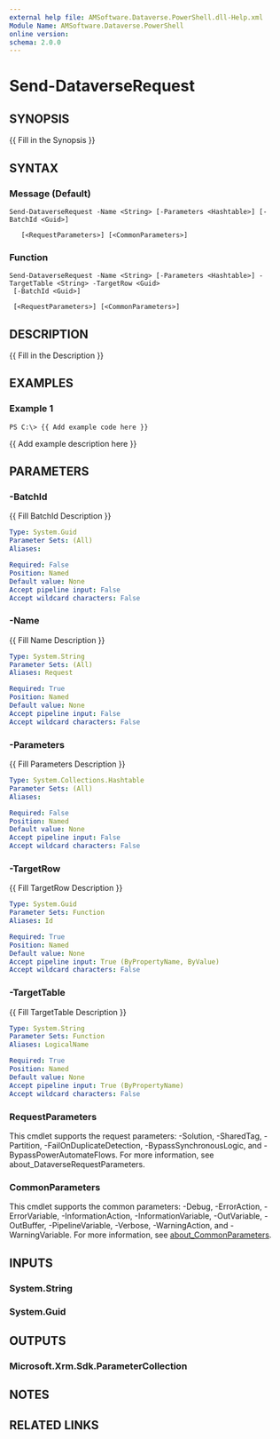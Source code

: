 ```yaml
---
external help file: AMSoftware.Dataverse.PowerShell.dll-Help.xml
Module Name: AMSoftware.Dataverse.PowerShell
online version:
schema: 2.0.0
---
```


# Send-DataverseRequest

## SYNOPSIS
{{ Fill in the Synopsis }}

## SYNTAX

### Message (Default)
```
Send-DataverseRequest -Name <String> [-Parameters <Hashtable>] [-BatchId <Guid>] 
    
   [<RequestParameters>] [<CommonParameters>]
```

### Function
```
Send-DataverseRequest -Name <String> [-Parameters <Hashtable>] -TargetTable <String> -TargetRow <Guid>
 [-BatchId <Guid>]    
   
 [<RequestParameters>] [<CommonParameters>]
```

## DESCRIPTION
{{ Fill in the Description }}

## EXAMPLES

### Example 1
```
PS C:\> {{ Add example code here }}
```

{{ Add example description here }}

## PARAMETERS

### -BatchId
{{ Fill BatchId Description }}

```yaml
Type: System.Guid
Parameter Sets: (All)
Aliases:

Required: False
Position: Named
Default value: None
Accept pipeline input: False
Accept wildcard characters: False
```

### -Name
{{ Fill Name Description }}

```yaml
Type: System.String
Parameter Sets: (All)
Aliases: Request

Required: True
Position: Named
Default value: None
Accept pipeline input: False
Accept wildcard characters: False
```

### -Parameters
{{ Fill Parameters Description }}

```yaml
Type: System.Collections.Hashtable
Parameter Sets: (All)
Aliases:

Required: False
Position: Named
Default value: None
Accept pipeline input: False
Accept wildcard characters: False
```

### -TargetRow
{{ Fill TargetRow Description }}

```yaml
Type: System.Guid
Parameter Sets: Function
Aliases: Id

Required: True
Position: Named
Default value: None
Accept pipeline input: True (ByPropertyName, ByValue)
Accept wildcard characters: False
```

### -TargetTable
{{ Fill TargetTable Description }}

```yaml
Type: System.String
Parameter Sets: Function
Aliases: LogicalName

Required: True
Position: Named
Default value: None
Accept pipeline input: True (ByPropertyName)
Accept wildcard characters: False
```

### RequestParameters
This cmdlet supports the request parameters: -Solution, -SharedTag, -Partition, -FailOnDuplicateDetection, -BypassSynchronousLogic, and -BypassPowerAutomateFlows. For more information, see about_DataverseRequestParameters.

### CommonParameters
This cmdlet supports the common parameters: -Debug, -ErrorAction, -ErrorVariable, -InformationAction, -InformationVariable, -OutVariable, -OutBuffer, -PipelineVariable, -Verbose, -WarningAction, and -WarningVariable. For more information, see [about_CommonParameters](http://go.microsoft.com/fwlink/?LinkID=113216).

## INPUTS

### System.String
### System.Guid
## OUTPUTS

### Microsoft.Xrm.Sdk.ParameterCollection
## NOTES

## RELATED LINKS

